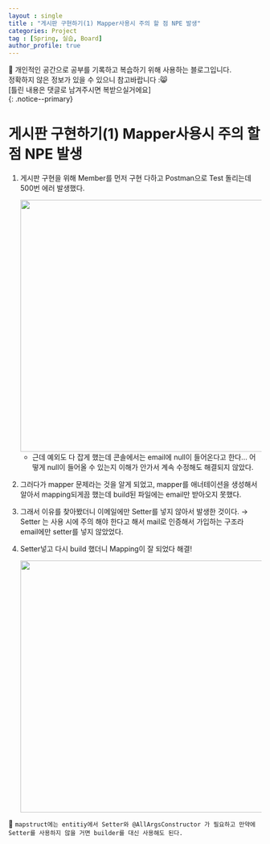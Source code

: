 ```yaml
---
layout : single
title : "게시판 구현하기(1) Mapper사용시 주의 할 점 NPE 발생"
categories: Project
tag : [Spring, 실습, Board]
author_profile: true
---
```


📌 개인적인 공간으로 공부를 기록하고 복습하기 위해 사용하는 블로그입니다. <br>
정확하지 않은 정보가 있을 수 있으니 참고바랍니다 :😸 <br>
[틀린 내용은 댓글로 남겨주시면 복받으실거에요]  
{: .notice--primary}



# 게시판 구현하기(1) Mapper사용시 주의 할 점 NPE 발생

1. 게시판 구현을 위해 Member를 먼저 구현 다하고 Postman으로 Test 돌리는데 500번 에러 발생했다.  
    
    <img src="https://github.com/user-attachments/assets/2e37e789-7d84-4b23-b9f9-04564adb074c" width=500/>
    
    - 근데 예외도 다 잡게 했는데 콘솔에서는 email에 null이 들어온다고 한다… 어떻게 null이 들어올 수 있는지 이해가 안가서 계속 수정해도 해결되지 않았다.
    
2. 그러다가 mapper 문제라는 것을 알게 되었고, mapper를 애너테이션을 생성해서 알아서 mapping되게끔 했는데 build된 파일에는 email만 받아오지 못했다.
3. 그래서 이유를 찾아봤더니 이메일에만 Setter를 넣지 않아서 발생한 것이다. → Setter 는 사용 시에 주의 해야 한다고 해서 mail로 인증해서 가입하는 구조라 email에만 setter를 넣지 않았었다.
4. Setter넣고 다시 build 했더니 Mapping이 잘 되었다 해결!
    
   <img src="https://github.com/user-attachments/assets/8e27db35-4557-4877-9696-eb223f54a80b" width=500/>

📌 `mapstruct에는 entitiy에서 Setter와 @AllArgsConstructor 가 필요하고 만약에 Setter를 사용하지 않을 거면 builder를 대신 사용해도 된다.`